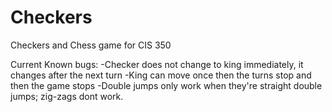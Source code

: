 # Checkers
Checkers and Chess game for CIS 350

Current Known bugs:
  -Checker does not change to king immediately, it changes after the next turn
  -King can move once then the turns stop and then the game stops 
  -Double jumps only work when they're straight double jumps; zig-zags dont work.
